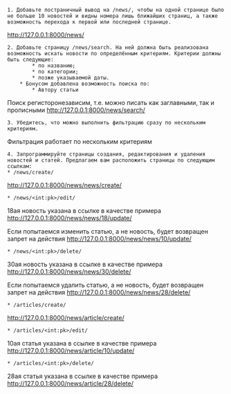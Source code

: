     1. Добавьте постраничный вывод на /news/, чтобы на одной странице было не больше 10 новостей и видны номера лишь ближайших страниц, а также возможность перехода к первой или последней странице.

http://127.0.0.1:8000/news/

    2. Добавьте страницу /news/search. На ней должна быть реализована возможность искать новости по определённым критериям. Критерии должны быть следующие:
            * по названию;
            * по категории;
            * позже указываемой даты.
        * Бонусом добавлена возможность поиска по:
            * Автору статьи

Поиск регисторонезависим, т.е. можно писать как заглавными, так и прописными
http://127.0.0.1:8000/news/search/ 

    3. Убедитесь, что можно выполнить фильтрацию сразу по нескольким критериям. 
Фильтрация работает по нескольким критериям

    4. Запрограммируйте страницы создания, редактирования и удаления новостей и статей. Предлагаем вам расположить страницы по следующим ссылкам:
    * /news/create/
http://127.0.0.1:8000/news/news/create/

    * /news/<int:pk>/edit/
18ая новость указана в ссылке в качестве примера
http://127.0.0.1:8000/news/news/18/update/

Если попытаемся изменить статью, а не новость, будет возвращен запрет на действия
http://127.0.0.1:8000/news/news/10/update/

    * /news/<int:pk>/delete/
30ая новость указана в ссылке в качестве примера
http://127.0.0.1:8000/news/news/30/delete/

Если попытаемся удалить статью, а не новость, будет возвращен запрет на действия
http://127.0.0.1:8000/news/news/28/delete/

    * /articles/create/
http://127.0.0.1:8000/news/article/create/

    * /articles/<int:pk>/edit/
10ая статья указана в ссылке в качестве примера
http://127.0.0.1:8000/news/article/10/update/

    * /articles/<int:pk>/delete/
28ая статья указана в ссылке в качестве примера
http://127.0.0.1:8000/news/article/28/delete/
